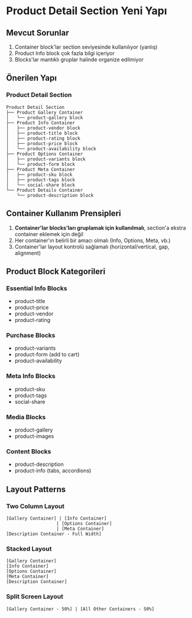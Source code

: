 # Product Detail Section Yeni Yapı

## Mevcut Sorunlar
1. Container block'lar section seviyesinde kullanılıyor (yanlış)
2. Product Info block çok fazla bilgi içeriyor
3. Blocks'lar mantıklı gruplar halinde organize edilmiyor

## Önerilen Yapı

### Product Detail Section
```
Product Detail Section
├── Product Gallery Container
│   └── product-gallery block
├── Product Info Container
│   ├── product-vendor block
│   ├── product-title block
│   ├── product-rating block
│   ├── product-price block
│   └── product-availability block
├── Product Options Container
│   ├── product-variants block
│   └── product-form block
├── Product Meta Container
│   ├── product-sku block
│   ├── product-tags block
│   └── social-share block
└── Product Details Container
    └── product-description block
```

## Container Kullanım Prensipleri

1. **Container'lar blocks'ları gruplamak için kullanılmalı**, section'a ekstra container eklemek için değil
2. Her container'ın belirli bir amacı olmalı (Info, Options, Meta, vb.)
3. Container'lar layout kontrolü sağlamalı (horizontal/vertical, gap, alignment)

## Product Block Kategorileri

### Essential Info Blocks
- product-title
- product-price
- product-vendor
- product-rating

### Purchase Blocks  
- product-variants
- product-form (add to cart)
- product-availability

### Meta Info Blocks
- product-sku
- product-tags
- social-share

### Media Blocks
- product-gallery
- product-images

### Content Blocks
- product-description
- product-info (tabs, accordions)

## Layout Patterns

### Two Column Layout
```
[Gallery Container] | [Info Container]
                   | [Options Container]
                   | [Meta Container]
[Description Container - Full Width]
```

### Stacked Layout
```
[Gallery Container]
[Info Container]
[Options Container]
[Meta Container]
[Description Container]
```

### Split Screen Layout
```
[Gallery Container - 50%] | [All Other Containers - 50%]
```